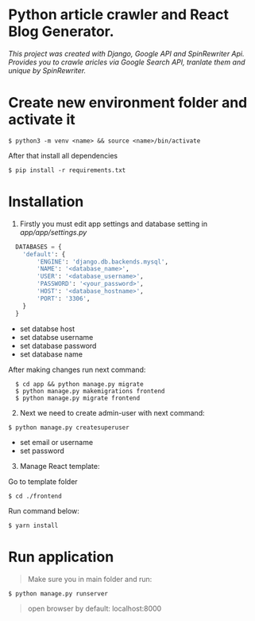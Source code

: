 # Python article crawler and React Blog Generator.
*This project was created with Django, Google API and SpinRewriter Api. Provides you to crawle aricles via Google Search API, tranlate them and unique by SpinRewriter.*

# Create new environment folder and activate it
``` 
$ python3 -m venv <name> && source <name>/bin/activate 
```

After that install all dependencies
``` 
$ pip install -r requirements.txt 
```

# Installation
1. Firstly you must edit app settings and database setting in *app/app/settings.py*

```python
  DATABASES = {
    'default': {
        'ENGINE': 'django.db.backends.mysql',
        'NAME': '<database_name>',
        'USER': '<database_username>',
        'PASSWORD': '<your_password>',
        'HOST': '<database_hostname>',
        'PORT': '3306',
    }
  }
```

- set databse host
- set databse username
- set database password
- set database name

After making changes run next command:
```
  $ cd app && python manage.py migrate
  $ python manage.py makemigrations frontend
  $ python manage.py migrate frontend
```
2. Next we need to create admin-user with next command:

``` 
$ python manage.py createsuperuser 
```

- set email or username
- set password


3. Manage React template:

Go to template folder 
``` 
$ cd ./frontend 
```
Run command below:
``` 
$ yarn install 
```

# Run application
> Make sure you in main folder and run:

``` 
$ python manage.py runserver 
```

> open browser by default: localhost:8000
